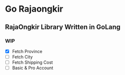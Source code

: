 # Go Rajaongkir
## RajaOngkir Library Written in GoLang
### WIP
- [x] Fetch Province
- [ ] Fetch City
- [ ] Fetch Shipping Cost
- [ ] Basic & Pro Account
